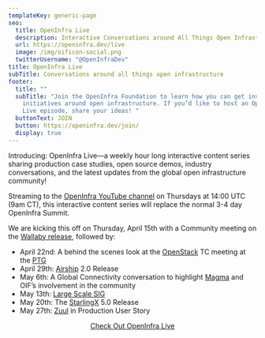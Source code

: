 ```yaml
---
templateKey: generic-page
seo:
  title: OpenInfra Live
  description: Interactive Conversations around All Things Open Infrastructure
  url: https://openinfra.dev/live
  image: /img/oificon-social.png
  twitterUsername: "@OpenInfraDev"
title: OpenInfra Live
subTitle: Conversations around all things open infrastructure
footer:
  title: ""
  subTitle: "Join the OpenInfra Foundation to learn how you can get involved in
    initiatives around open infrastructure. If you’d like to host an OpenInfra
    Live episode, share your ideas! "
  buttonText: JOIN
  button: https://openinfra.dev/join/
  display: true
---
```

Introducing:  OpenInfra Live—a weekly hour long interactive content series sharing production case studies, open source demos, industry conversations, and the latest updates from the global open infrastructure community! 

Streaming to the [OpenInfra YouTube channel](https://www.youtube.com/channel/UCQ74G2gKXdpwZkXEsclzcrA) on Thursdays at 14:00 UTC (9am CT), this interactive content series will replace the normal 3-4 day OpenInfra Summit.

We are kicking this off on Thursday, April 15th with a Community meeting on the [Wallaby release](https://openstack.org/wallaby), followed by:   

* April 22nd: A behind the scenes look at the [OpenStack](https://openstack.org) TC meeting at the [PTG](https://openstack.org/ptg)
* April 29th: [Airship](https://airshipit.org) 2.0 Release 
* May 6th: A Global Connectivity conversation to highlight [Magma](https://magmacore.org) and OIF’s involvement in the community
* May 13th: [Large Scale SIG](https://wiki.openstack.org/wiki/Large_Scale_SIG)
* May 20th: The [StarlingX](https://starlingx.io) 5.0 Release
* May 27th: [Zuul](https://zuul-ci.org) in Production User Story

<div style="text-align: center;"><a href="https://www.youtube.com/channel/UCQ74G2gKXdpwZkXEsclzcrA" class="button button-red" target="_blank" rel="noopener noreferrer"><span>Check Out OpenInfra Live</span></a></div>

